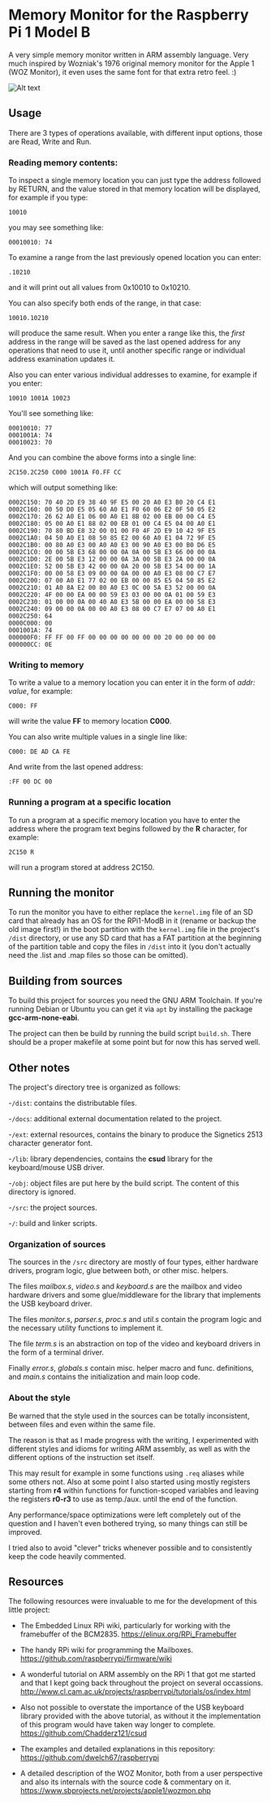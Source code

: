# Memory Monitor for the Raspberry Pi 1 Model B

A very simple memory monitor written in ARM assembly language. Very much inspired by Wozniak's 1976 original memory monitor for the Apple 1 (WOZ Monitor), it even uses the same font for that extra retro feel. :)

![Alt text](https://user-images.githubusercontent.com/19293817/38163367-4a65d36a-34f3-11e8-97b6-84c344a294db.png "RUN !")

## Usage

There are 3 types of operations available, with different input options, those are Read, Write and Run.

### Reading memory contents:

To inspect a single memory location you can just type the address followed by RETURN, and the value stored in that memory location will be displayed, for example if you type:
```
10010
```
you may see something like:
```
00010010: 74
```

To examine a range from the last previously opened location you can enter:
```
.10210
```
and it will print out all values from 0x10010 to 0x10210.

You can also specify both ends of the range, in that case:
```
10010.10210
```
will produce the same result. When you enter a range like this, the _first_ address in the range will be saved as the last opened address for any operations that need to use it, until another specific range or individual address examination updates it.

Also you can enter various individual addresses to examine, for example if you enter:
```
10010 1001A 10023
```

You'll see something like:
```
00010010: 77
0001001A: 74
00010023: 70
```

And you can combine the above forms into a single line:
```
2C150.2C250 C000 1001A F0.FF CC
```
which will output something like:
```
0002C150: 70 40 2D E9 38 40 9F E5 00 20 A0 E3 B0 20 C4 E1
0002C160: 00 50 D0 E5 05 60 A0 E1 F0 60 06 E2 0F 50 05 E2
0002C170: 26 62 A0 E1 06 00 A0 E1 8B 02 00 EB 00 00 C4 E5
0002C180: 05 00 A0 E1 88 02 00 EB 01 00 C4 E5 04 00 A0 E1
0002C190: 70 80 BD E8 32 00 01 00 F0 4F 2D E9 10 42 9F E5
0002C1A0: 04 50 A0 E1 08 50 85 E2 00 60 A0 E1 04 72 9F E5
0002C1B0: 00 80 A0 E3 00 A0 A0 E3 00 90 A0 E3 00 B0 D6 E5
0002C1C0: 00 00 5B E3 68 00 00 0A 0A 00 5B E3 66 00 00 0A 
0002C1D0: 2E 00 5B E3 12 00 00 0A 3A 00 5B E3 2A 00 00 0A
0002C1E0: 52 00 5B E3 42 00 00 0A 20 00 5B E3 54 00 00 1A
0002C1F0: 00 00 58 E3 09 00 00 0A 00 00 A0 E3 08 00 C7 E7
0002C200: 07 00 A0 E1 77 02 00 EB 00 00 85 E5 04 50 85 E2
0002C210: 01 A0 8A E2 00 80 A0 E3 0C 00 5A E3 52 00 00 0A
0002C220: 4F 00 00 EA 00 00 59 E3 03 00 00 0A 01 00 59 E3
0002C230: 01 00 00 0A 00 40 A0 E3 5B 00 00 EA 00 00 58 E3
0002C240: 09 00 00 0A 00 00 A0 E3 08 00 C7 E7 07 00 A0 E1
0002C250: 64
0000C000: 00
0001001A: 74
000000F0: FF FF 00 FF 00 00 00 00 00 00 00 20 00 00 00 00
000000CC: 0E
```

### Writing to memory

To write a value to a memory location you can enter it in the form of _addr: value_, for example:
```
C000: FF
```
will write the value **FF** to memory location **C000**.

You can also write multiple values in a single line like:
```
C000: DE AD CA FE
```

And write from the last opened address:
```
:FF 00 DC 00
```

### Running a program at a specific location

To run a program at a specific memory location you have to enter the address where the program text begins followed by the **R** character, for example:
```
2C150 R
```
will run a program stored at address 2C150.

## Running the monitor

To run the monitor you have to either replace the `kernel.img` file of an SD card that already has an OS for the RPi1-ModB in it (rename or backup the old image first!) in the boot partition with the `kernel.img` file in the project's `/dist` directory, or use any SD card that has a FAT partition at the beginning of the partition table and copy the files in `/dist` into it (you don't actually need the .list and .map files so those can be omitted).

## Building from sources

To build this project for sources you need the GNU ARM Toolchain. If you're running Debian or Ubuntu you can get it via `apt` by installing the package **gcc-arm-none-eabi**.

The project can then be build by running the build script `build.sh`. There should be a proper makefile at some point but for now this has served well.

## Other notes

The project's directory tree is organized as follows:

-`/dist`: contains the distributable files.

-`/docs`: additional external documentation related to the project.

-`/ext`: external resources, contains the binary to produce the Signetics 2513 character generator font.

-`/lib`: library dependencies, contains the **csud** library for the keyboard/mouse USB driver.

-`/obj`: object files are put here by the build script. The content of this directory is ignored.

-`/src`: the project sources.

-`/`: build and linker scripts.

### Organization of sources

The sources in the `/src` directory are mostly of four types, either hardware drivers, program logic, glue between both, or other misc. helpers.

The files _mailbox.s_,  _video.s_ and _keyboard.s_ are the mailbox and video hardware drivers and some glue/middleware for the library that implements the USB keyboard driver.

The files _monitor.s_, _parser.s_, _proc.s_ and _util.s_ contain the program logic and the necessary utility functions to implement it.

The file _term.s_ is an abstraction on top of the video and keyboard drivers in the form of a terminal driver.

Finally _error.s_, _globals.s_ contain misc. helper macro and func. definitions, and _main.s_ contains the initialization and main loop code.

### About the style

Be warned that the style used in the sources can be totally inconsistent, between files and even within the same file.

The reason is that as I made progress with the writing, I experimented with different styles and idioms for writing ARM assembly, as well as with the different options of the instruction set itself.

This may result for example in some functions using `.req` aliases while some others not. Also at some point I also started using mostly registers starting from **r4** within functions for function-scoped variables and leaving the registers **r0-r3** to use as temp./aux. until the end of the function.  

Any performance/space optimizations were left completely out of the question and I haven't even bothered trying, so many things can still be improved.

I tried also to avoid "clever" tricks whenever possible and to consistently keep the code heavily commented.

## Resources

The following resources were invaluable to me for the development of this little project:

- The Embedded Linux RPi wiki, particularly for working with the framebuffer of the BCM2835.
https://elinux.org/RPi_Framebuffer

- The handy RPi wiki for programming the Mailboxes.
https://github.com/raspberrypi/firmware/wiki

- A wonderful tutorial on ARM assembly on the RPi 1 that got me started and that I kept going back throughout the project on several occassions.
http://www.cl.cam.ac.uk/projects/raspberrypi/tutorials/os/index.html

- Also not possible to overstate the importance of the USB keyboard library provided with the above tutorial, as without it the implementation of this program would have taken way longer to complete.
https://github.com/Chadderz121/csud

- The examples and detailed explanations in this repository:
https://github.com/dwelch67/raspberrypi

- A detailed description of the WOZ Monitor, both from a user perspective and also its internals with the source code & commentary on it.
https://www.sbprojects.net/projects/apple1/wozmon.php
